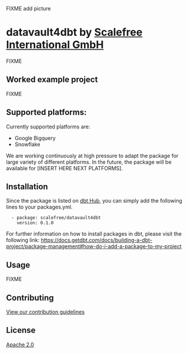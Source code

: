 FIXME add picture

# datavault4dbt by [Scalefree International GmbH](https://www.scalefree.com)

FIXME
## Worked example project
FIXME

## Supported platforms:
Currently supported platforms are:
* Google Bigquery
* Snowflake

We are working continuously at high pressure to adapt the package for large variety of different platforms. In the future, the package will be available for [INSERT HERE NEXT PLATFORMS].

## Installation
Since the package is listed on [dbt Hub](https://hub.getdbt.com/), you can simply add the following lines to your packages.yml. 

      - package: scalefree/datavault4dbt
        version: 0.1.0

For further information on how to install packages in dbt, please visit the following link: 
https://docs.getdbt.com/docs/building-a-dbt-project/package-management#how-do-i-add-a-package-to-my-project

## Usage

 FIXME
## Contributing
[View our contribution guidelines](CONTRIBUTING.md)

## License
[Apache 2.0](LICENSE.md)
